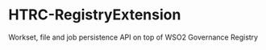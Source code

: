 HTRC-RegistryExtension
======================

Workset, file and job persistence API on top of WSO2 Governance Registry
